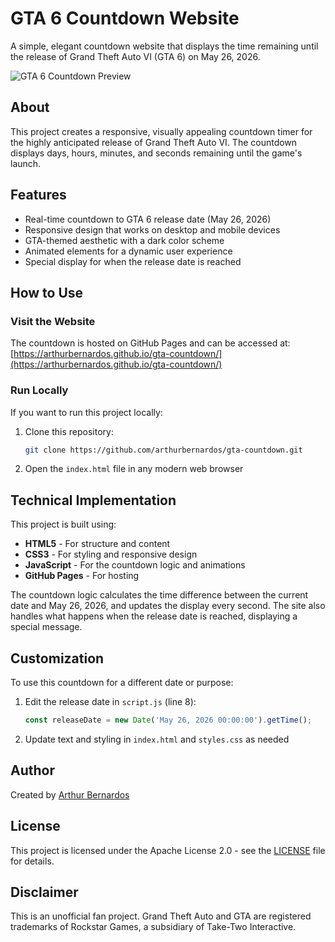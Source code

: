 # GTA 6 Countdown Website

A simple, elegant countdown website that displays the time remaining until the release of Grand Theft Auto VI (GTA 6) on May 26, 2026.

![GTA 6 Countdown Preview](https://via.placeholder.com/800x400?text=GTA+6+Countdown+Preview)

## About

This project creates a responsive, visually appealing countdown timer for the highly anticipated release of Grand Theft Auto VI. The countdown displays days, hours, minutes, and seconds remaining until the game's launch.

## Features

- Real-time countdown to GTA 6 release date (May 26, 2026)
- Responsive design that works on desktop and mobile devices
- GTA-themed aesthetic with a dark color scheme
- Animated elements for a dynamic user experience
- Special display for when the release date is reached

## How to Use

### Visit the Website

The countdown is hosted on GitHub Pages and can be accessed at:
[https://arthurbernardos.github.io/gta-countdown/](https://arthurbernardos.github.io/gta-countdown/)

### Run Locally

If you want to run this project locally:

1. Clone this repository:
   ```bash
   git clone https://github.com/arthurbernardos/gta-countdown.git
   ```
2. Open the `index.html` file in any modern web browser

## Technical Implementation

This project is built using:

- **HTML5** - For structure and content
- **CSS3** - For styling and responsive design
- **JavaScript** - For the countdown logic and animations
- **GitHub Pages** - For hosting

The countdown logic calculates the time difference between the current date and May 26, 2026, and updates the display every second. The site also handles what happens when the release date is reached, displaying a special message.

## Customization

To use this countdown for a different date or purpose:

1. Edit the release date in `script.js` (line 8):
   ```javascript
   const releaseDate = new Date('May 26, 2026 00:00:00').getTime();
   ```
2. Update text and styling in `index.html` and `styles.css` as needed

## Author

Created by [Arthur Bernardos](https://github.com/arthurbernardos)

## License

This project is licensed under the Apache License 2.0 - see the [LICENSE](LICENSE) file for details.

## Disclaimer

This is an unofficial fan project. Grand Theft Auto and GTA are registered trademarks of Rockstar Games, a subsidiary of Take-Two Interactive.
